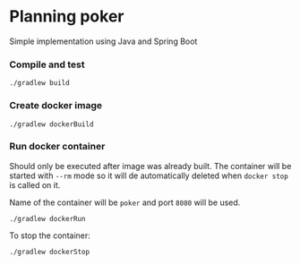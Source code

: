 # Planning poker
Simple implementation using Java and Spring Boot

### Compile and test

```
./gradlew build
```

### Create docker image

```
./gradlew dockerBuild
```

### Run docker container

Should only be executed after image was already built. The container will be started with `--rm` mode
so it will de automatically deleted when `docker stop` is called on it.

Name of the container will be `poker` and port `8080` will be used.

```
./gradlew dockerRun
```

To stop the container:

```
./gradlew dockerStop
```
